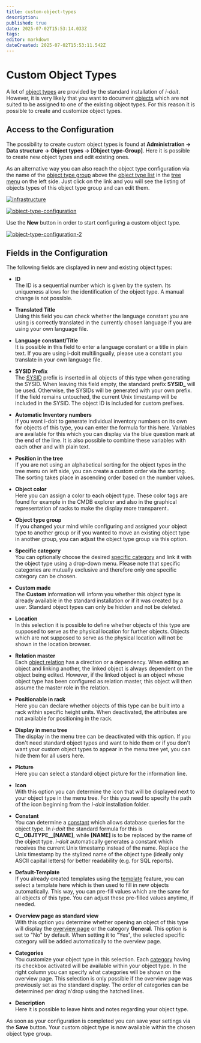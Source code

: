 ```yaml
---
title: custom-object-types
description: 
published: true
date: 2025-07-02T15:53:14.033Z
tags: 
editor: markdown
dateCreated: 2025-07-02T15:53:11.542Z
---
```


# Custom Object Types

A lot of [object types](../glossary.md) are provided by the standard installation of _i-doit_. However, it is very likely that you want to document [objects](../glossary.md) which are not suited to be assigned to one of the existing object types. For this reason it is possible to create and customize object types.

## Access to the Configuration

The possibility to create custom object types is found at **Administration → Data structure → Object types → [Object type-Group]**. Here it is possible to create new object types and edit existing ones.

As an alternative way you can also reach the object type configuration via the name of the [object type group](../glossary.md) above the [object type list](../glossary.md) in the [tree menu](../glossary.md) on the left side. Just click on the link and you will see the listing of objects types of this object type group and can edit them.

[![infrastructure](../assets/images/en/basics/custom-object-types/1-cot.png)](../assets/images/en/basics/custom-object-types/1-cot.png)

[![object-type-configuration](../assets/images/en/basics/custom-object-types/2-cot.png)](../assets/images/en/basics/custom-object-types/2-cot.png)

Use the **New** button  in order to start configuring a custom object type.

[![object-type-configuration-2](../assets/images/en/basics/custom-object-types/3-cot.png)](../assets/images/en/basics/custom-object-types/3-cot.png)

## Fields in the Configuration

The following fields are displayed in new and existing object types:

- **ID**<br>
    The ID is a sequential number which is given by the system. Its uniqueness allows for the identification of the object type. A manual change is not possible.

- **Translated  Title**<br>
    Using this field you can check whether the language constant you are using is correctly translated in the currently chosen language if you are using your own language file.

- **Language constant/Title**<br>
    It is possible in this field to enter a language constant or a title in plain text. If you are using i-doit multilingually, please use a constant you translate in your own language file.

- **SYSID Prefix**<br>
    The [SYSID](../glossary.md) prefix is inserted in all objects of this type when generating the SYSID. When leaving this field empty, the standard prefix **SYSID_** will be used. Otherwise, the SYSIDs will be generated with your own prefix. If the field remains untouched, the current Unix timestamp will be included in the SYSID. The object ID is included for custom prefixes.

- **Automatic Inventory numbers**<br>
    If you want i-doit to generate individual inventory numbers on its own for objects of this type, you can enter the formula for this here. Variables are available for this which you can display via the blue question mark at the end of the line. It is also possible to combine these variables with each other and with plain text.

- **Position in the tree**<br>
    If you are not using an alphabetical sorting for the object types in the tree menu on left side, you can create a custom order via the sorting. The sorting takes place in ascending order based on the number values.

- **Object color**<br>
    Here you can assign a color to each object type. These color tags are found for example in the CMDB explorer and also in the graphical representation of racks to make the display more transparent..

- **Object type group**<br>
    If you changed your mind while configuring and assigned your object type to another group or if you wanted to move an existing object type in another group, you can adjust the object type group via this option.

- **Specific category**<br>
    You can optionally choose the desired [specific category](../glossary.md) and link it with the object type using a drop-down menu. Please note that specific categories are mutually exclusive and therefore only one specific category can be chosen.

- **Custom made**<br>
    The **Custom** information will inform you whether this object type is already available in the standard installation or if it was created by a user. Standard object types can only be hidden and not be deleted.

- **Location**<br>
    In this selection it is possible to define whether objects of this type are supposed to serve as the physical location for further objects. Objects which are not supposed to serve as the physical location will not be shown in the location browser.

- **Relation master**<br>
    Each [object relation](./object-relations.md) has a direction or a dependency. When editing an object and linking another, the linked object is always dependent on the object being edited. However, if the linked object is an object whose object type has been configured as relation master, this object will then assume the master role in the relation.

- **Positionable in rack**<br>
    Here you can declare whether objects of this type can be built into a rack within specific height units. When deactivated, the attributes are not available for positioning in the rack.

- **Display in menu tree**<br>
    The display in the menu tree can be deactivated with this option. If you don't need standard object types and want to hide them or if you don't want your custom object types to appear in the menu tree yet, you can hide them for all users here.

- **Picture**<br>
    Here you can select a standard object picture for the information line.

- **Icon**<br>
    With this option you can determine the icon that will be displayed next to your object type in the menu tree. For this you need to specify the path of the icon beginning from the _i-doit_ installation folder.

- **Constant**<br>
    You can determine a [constant](../glossary.md) which allows database queries for the object type. In _i-doit_ the standard formula for this is **C__OBJTYPE__[NAME]**, while **[NAME]** is to be replaced by the name of the object type. _i-doit_ automatically generates a constant which receives the current Unix timestamp instead of the name. Replace the Unix timestamp by the stylized name of the object type (ideally only ASCII capital letters) for better readability (e.g. for SQL reports).

- **Default-Template**<br>
    If you already created templates using the [template](../efficient-documentation/templates.md) feature, you can select a template here which is then used to fill in new objects automatically. This way, you can pre-fill values which are the same for all objects of this type. You can adjust these pre-filled values anytime, if needed.

- **Overview page as standard view**<br>
    With this option you determine whether opening an object of this type will display the [overview page](../glossary.md) or the category **General**. This option is set to "No" by default. When setting it to "Yes", the selected specific category will be added automatically to the overview page.

- **Categories**<br>
    You customize your object type in this selection. Each [category](../glossary.md) having its checkbox activated will be available within your object type. In the right column you can specify what categories will be shown on the overview page. This selection is only possible if the overview page was previously set as the standard display. The order of categories can be determined per drag'n'drop using the hatched lines.

- **Description**<br>
    Here it is possible to leave hints and notes regarding your object type.

As soon as your configuration is completed you can save your settings via the **Save** button. Your custom object type is now available within the chosen object type group.
